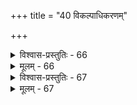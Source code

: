 +++
title = "40 विकल्पाधिकरणम्"

+++

<details><summary>विश्वास-प्रस्तुतिः - 66</summary>

66. ज्योतिष्टोमाग्निहोत्रप्रभृतिवदधिकानन्दसिद्ध्यै समुच्चि-  
त्यर्हास्स्युर्ब्रह्मविद्या न च भजनविधिः कश्चिदेकं प्रति स्यात् ।  
कर्तुं ताः कालभेदात् क्षममिति न मिथो वासनास्थैर्यबाधात्  
सम्पूर्णब्रह्मलब्ध्यै पृथगिह च विधिः प्रायणान्ते समाधौ ॥
</details>

<details><summary>मूलम् - 66</summary>

66. ज्योतिष्टोमाग्निहोत्रप्रभृतिवदधिकानन्दसिद्ध्यै समुच्चि-  
त्यर्हास्स्युर्ब्रह्मविद्या न च भजनविधिः कश्चिदेकं प्रति स्यात् ।  
कर्तुं ताः कालभेदात् क्षममिति न मिथो वासनास्थैर्यबाधात्  
सम्पूर्णब्रह्मलब्ध्यै पृथगिह च विधिः प्रायणान्ते समाधौ ॥
</details>


<details><summary>विश्वास-प्रस्तुतिः - 67</summary>

67. रूपादीनां विशेषैर्ननु परभजनं नैकरूपं विभक्तं  
सामग्रीभेदतस्तत्फलमपि विषमं सम्मतं न्यायतस्स्यात् ।  
न स्यात् सर्वासु विद्यास्वपि हि फलतया वक्ष्यते भोगसाम्यं  
प्राप्यैक्यञ्च प्रसिद्धं बहुसरणिजुषां लोकतो वेदतश्च ॥
</details>

<details><summary>मूलम् - 67</summary>

67. रूपादीनां विशेषैर्ननु परभजनं नैकरूपं विभक्तं  
सामग्रीभेदतस्तत्फलमपि विषमं सम्मतं न्यायतस्स्यात् ।  
न स्यात् सर्वासु विद्यास्वपि हि फलतया वक्ष्यते भोगसाम्यं  
प्राप्यैक्यञ्च प्रसिद्धं बहुसरणिजुषां लोकतो वेदतश्च ॥
</details>